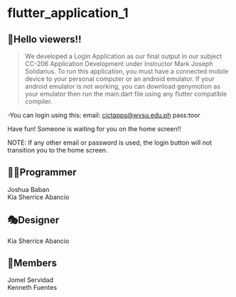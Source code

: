# flutter_application_1

## :brown_heart:**Hello viewers!!**

>We developed a Login Application as our final output in our subject CC-206 Application Development under Instructor Mark Joseph Solidarius. To run this application, you must have a connected mobile device to your personal computer or an android emulator. If your android emulator is not working, you can download genymotion as your emulator then run the main.dart file using any flutter compatible compiler.

-You can login using this:
 email: cictapps@wvsu.edu.ph 
 pass:toor

Have fun! Someone is waiting for you on the home screen!!

NOTE:
If any other email or password is used, the login button will not transition you to the home screen.

## :man_technologist:Programmer
Joshua Baban  
Kia Sherrice Abancio

## :performing_arts:Designer  
Kia Sherrice Abancio

## :two_men_holding_hands:Members
Jomel Servidad  
Kenneth Fuentes
